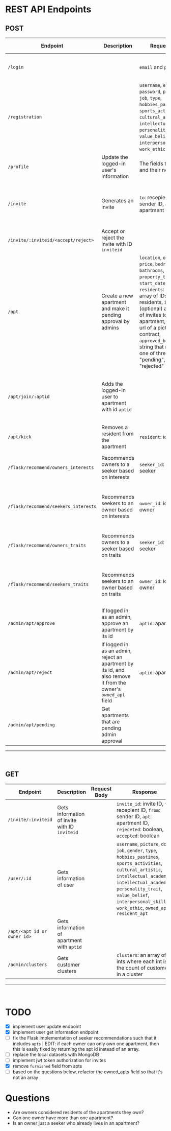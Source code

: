 # REST API Endpoints
## POST
| **Endpoint**                         | **Description**                                                                                                | **Request Body**                                                                                                                                                                                                                                                                                                                                                                         | **Response**                                                                                                             | **Authorization required** | **Notes**                                                                                                                                                          |
| ------------------------------------ | -------------------------------------------------------------------------------------------------------------- | ---------------------------------------------------------------------------------------------------------------------------------------------------------------------------------------------------------------------------------------------------------------------------------------------------------------------------------------------------------------------------------------- | ------------------------------------------------------------------------------------------------------------------------ | :------------------------: | ------------------------------------------------------------------------------------------------------------------------------------------------------------------ |
| `/login`                             |                                                                                                                | `email` and `password`                                                                                                                                                                                                                                                                                                                                                                   | `{ status: true/false, success: success/failure message }`                                                               |                            |                                                                                                                                                                    |
| `/registration`                      |                                                                                                                | `username`, `email`, `password`, `picture`, `dob`, `job`, `type`, `hobbies_pastimes`, `sports_activities`, `cultural_artistic`, `intellectual_academic`, `personality_trait`, `value_belief`, `interpersonal_skill`, `work_ethic`, `gender`                                                                                                                                              | `{ success: boolean, message: success/error message string }`                                                            |                            | If registering as admin, the email address must end with @fci.helwan.edu.eg and you only need to provide username, email, and password and set the type to "admin" |
| `/profile`                           | Update the logged-in user's information                                                                        | The fields to update and their new values                                                                                                                                                                                                                                                                                                                                                |                                                                                                                          |             ✔              |                                                                                                                                                                    |
| `/invite`                            | Generates an invite                                                                                            | `to`: recepient ID, `from`: sender ID, `apt`: apartment ID                                                                                                                                                                                                                                                                                                                               | Same as in request body, but also includes `id`: the newly created invite's ID, `rejected`: boolean, `accepted`: boolean |                            |                                                                                                                                                                    |
| `/invite/:inviteid/<accept/reject>`  | Accept or reject the invite with ID `inviteid`                                                                 |                                                                                                                                                                                                                                                                                                                                                                                          | `success`: boolean, `message`                                                                                            |             ✔              |                                                                                                                                                                    |
| `/apt`                               | Create a new apartment and make it pending approval by admins                                                  | `location`, `owner`, `max`, `price`, `bedrooms`, `bathrooms`, `property_type`, `start_date`, `end_date`, `residents`: (optional) array of IDs of current residents, `invites`: (optional) array of IDs of invites to this apartment, `contract`: url of a picture of the contract, `approved_by_admin`: a string that needs to be one of three choices: "pending", "approved, "rejected" | Same as request body but includes `id`: newly created apt's ID,                                                          |                            |                                                                                                                                                                    |
| `/apt/join/:aptid`                   | Adds the logged-in user to apartment with id `aptid`                                                           |                                                                                                                                                                                                                                                                                                                                                                                          |                                                                                                                          |             ✔              | If the number of residents in the apartment is not less than the apartment's `max` the user won't be able to join the aparmtent.                                   |
| `/apt/kick`                          | Removes a resident from the apartment                                                                          | `resident`: id, `apt`: id                                                                                                                                                                                                                                                                                                                                                                | `{ success: boolean, message: string }`                                                                                  |             ✔              | The token of the owner of th apartment must be included                                                                                                            |
| `/flask/recommend/owners_interests`  | Recommends owners to a seeker based on interests                                                               | `seeker_id`: id of the seeker                                                                                                                                                                                                                                                                                                                                                            | JSON array of `{ "apt": id, "common_interests": number of common interests, "owner_id": id}`                             |                            |                                                                                                                                                                    |
| `/flask/recommend/seekers_interests` | Recommends seekers to an owner based on interests                                                              | `owner_id`: id of the owner                                                                                                                                                                                                                                                                                                                                                              | JSON array of `{ "similarity": percentage (decimal), "common_interests": number of common interests, "seeker_id": id}}`  |                            |                                                                                                                                                                    |
| `/flask/recommend/owners_traits`     | Recommends owners to a seeker based on traits                                                                  | `seeker_id`: id of the seeker                                                                                                                                                                                                                                                                                                                                                            | JSON array of `{ "apt": id, "common_interests": number of common interests, "owner_id": id}`                             |                            |                                                                                                                                                                    |
| `/flask/recommend/seekers_traits`    | Recommends seekers to an owner based on traits                                                                 | `owner_id`: id of the owner                                                                                                                                                                                                                                                                                                                                                              | JSON array of `{ "similarity": percentage (decimal), "common_interests": number of common interests, "seeker_id": id}}`  |                            |                                                                                                                                                                    |
| `/admin/apt/approve`                 | If logged in as an admin, approve an apartment by its id                                                       | `aptid`: apartmnet id                                                                                                                                                                                                                                                                                                                                                                    | `{ success: boolean, message: success/error message string }`                                                            |             ✔              |                                                                                                                                                                    |
| `/admin/apt/reject`                  | If logged in as an admin, reject an apartment by its id, and also remove it from the owner's `owned_apt` field | `aptid`: apartmnet id                                                                                                                                                                                                                                                                                                                                                                    | `{ success: boolean, message: success/error message string }`                                                            |             ✔              |                                                                                                                                                                    |
| `/admin/apt/pending`                 | Get apartments that are pending admin approval                                                                 |                                                                                                                                                                                                                                                                                                                                                                                          | JSON array of `apt` objects                                                                                              |             ✔              |                                                                                                                                                                    |
---
<br>

## GET
| **Endpoint**                | **Description**                               | **Request Body** | **Response**                                                                                                                                                                                                                                                                 | **Authorization required** | **Notes** |
| --------------------------- | --------------------------------------------- | ---------------- | ---------------------------------------------------------------------------------------------------------------------------------------------------------------------------------------------------------------------------------------------------------------------------- | :------------------------: | --------- |
| `/invite/:inviteid`         | Gets information of invite with ID `inviteid` |                  | `invite_id`: invite ID, `to`: recepient ID, `from`: sender ID, `apt`: apartment ID, `rejeceted`: boolean, `accepted`: boolean                                                                                                                                                |             ✔              |           |
| `/user/:id`                 | Gets information of user                      |                  | `username`, `picture`, `dob`, `job`, `gender`, `type`, `hobbies_pastimes`, `sports_activities`, `cultural_artistic`, `intellectual_academic`, `intellectual_academic`, `personality_trait`, `value_belief`, `interpersonal_skill`, `work_ethic`, `owned_apt`, `resident_apt` |                            |           |
| `/apt/<apt id or owner id>` | Gets information of apartment with `aptid`    |                  |                                                                                                                                                                                                                                                                              |                            |           |
| `/admin/clusters`           | Gets customer clusters                        |                  | `clusters`: an array of ints where each int is the count of customers in a cluster                                                                                                                                                                                           |             ✔              |           |

---
<br>

# TODO
- [x] implement user update endpoint
- [x] implement user get information endpoint
- [ ] fix the Flask implementation of seeker recommendations such that it includes `apts` | EDIT: if each owner can only own one apartment, then this is easily fixed by returning the apt id instead of an array.
- [ ] replace the local datasets with MongoDB 
- [ ] implement jwt token authorization for invites
- [x] remove `furnished` field from apts
- [ ] based on the questions below, refactor the owned_apts field so that it's not an array

# Questions
- Are owners considered residents of the apartments they own?
- Can one owner have more than one apartment?
- Is an owner just a seeker who already lives in an apartment?